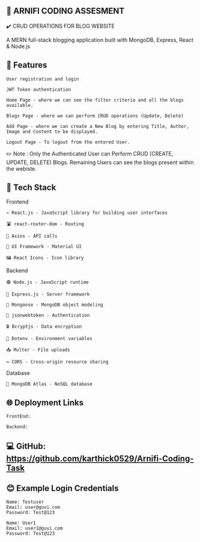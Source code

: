 ## 🚀 ARNIFI CODING ASSESMENT

✔️ CRUD OPERATIONS FOR BLOG WEBSITE

A MERN full-stack blogging application built with MongoDB, Express, React & Node.js 

## 🌟 Features

    User registration and login
  
    JWT Token authentication
  
    Home Page - where we can see the filter criteria and all the blogs available.
  
    Blogs Page - where we can perform CRUD operations (Update, Delete)
  
    Add Page - where we can create a New Blog by entering Title, Author, Image and Content to be displayed.
  
    Logout Page - To logout from the entered User.

✏️ Note : Only the Authenticated User can Perform CRUD (CREATE, UPDATE, DELETE) Blogs. Remaining Users can see the blogs present within the webiste.

## 🧰 Tech Stack

Frontend

    ⚛️ React.js - JavaScript library for building user interfaces
    
    🛣 react-router-dom - Routing
    
    📡 Axios - API calls
    
    🎨 UI Framework - Material UI
    
    🖼 React Icons - Icon library

Backend

    🟢 Node.js - JavaScript runtime
    
    🚂 Express.js - Server framework
    
    🍃 Mongoose - MongoDB object modeling
    
    🔐 jsonwebtoken - Authentication
    
    🔒 Bcryptjs - Data encryption
    
    🔑 Dotenv - Environment variables
    
    📤 Multer - File uploads
    
    ↔️ CORS - Cross-origin resource sharing

Database

    🍃 MongoDB Atlas - NoSQL database


## 🌐 Deployment Links

    FrontEnd: 
    
    Backend: 

## 💻 GitHub: https://github.com/karthick0529/Arnifi-Coding-Task

## 😊 Example Login Credentials

    Name: Testuser
    Email: user@guvi.com
    Password: Test@123

    Name: User1
    Email: user1@guvi.com
    Password: Test@123
